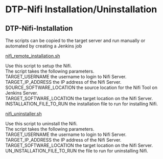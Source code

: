 # DTP-Nifi Installation/Uninstallation

## DTP-Nifi-Installation

The scripts can be copied to the target server and run manually or automated by creating a Jenkins job

[nifi_remote_installation.sh](/integrationlayer/nifi/scripts/nifi_remote_installation.sh)

Use this script to setup the Nifi.\
The script takes the following parameters.\
TARGET_USERNAME the username to login to Nifi Server.\
TARGET_IP_ADDRESS the IP address of the Nifi Server.\
SOURCE_SOFTWARE_LOCATION the source location for the Nifi Tool on Jenkins Server.\
TARGET_SOFTWARE_LOCATION the target location on the Nifi Server.\
INSTALLATION_FILE_TO_RUN the installation file to run for installing Nifi.

[nifi_uninstaller.sh](/integrationlayer/nifi/scripts/nifi_uninstaller.sh)

Use this script to uninstall the Nifi.\
The script takes the following parameters.\
TARGET_USERNAME the username to login to Nifi Server.\
TARGET_IP_ADDRESS the IP address of the Nifi Server.\
TARGET_SOFTWARE_LOCATION the target location on the Nifi Server.\
UN_INSTALLATION_FILE_TO_RUN the file to run for uninstalling Nifi.
